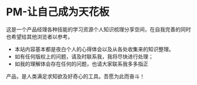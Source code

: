# PM-让自己成为天花板

这是一个产品经理各种技能的学习资源个人知识梳理分享空间，在自我完善的同时也希望给其他浏览者以参考。


- 本站内容基本都是夜白个人的心得体会以及从各处收集来的知识整理。
- 如有任何版权上的问题，请及时联系我，我将尽快进行处理；
- 如我的理解体会存在任何的问题，也请大家联系我多多指正


产品，是人类满足求知欲及好奇心的工具。吾愿为此而奋斗！
